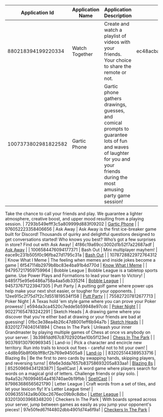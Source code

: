 | Application Id      | Application Name     | Application Description                                                                                                                                                                                                                                                                                                               | Application Icon                 | Image                                            |
| ------------------- | -------------------- | ------------------------------------------------------------------------------------------------------------------------------------------------------------------------------------------------------------------------------------------------------------------------------------------------------------------------------------- | -------------------------------- | ------------------------------------------------ |
| 880218394199220334  | Watch Together       | Create and watch a playlist of videos with your friends. Your choice to share the remote or not.                                                                                                                                                                                                                                      | ec48acbad4c32efab4275cb9f3ca3a58 | [Watch Together](./880218394199220334.png)       |
| 1007373802981822582 | Gartic Phone         | Gartic phone gathers drawings, guesses, and comical prompts to guarantee lots of fun and waves of laughter for you and your friends during the most amusing party game session! 
Take the chance to call your friends and play. We guarantee a lighter atmosphere, creative boost, and upper mood resulting from a playing session.
  | 7293b549efff3c5a809999d883f09202 | [Gartic Phone](./1007373802981822582.png)        |
| 976052223358406656  | Ask Away             | Ask Away is the first ice-breaker game built for Discord! Thousands of quirky and delightful questions designed to get conversations started! Who knows you best? Who’s got a few surprises in store? Find out with Ask Away!                                                                                                         | 4f86c19a69cc3002d1b52f7a22687adf | [Ask Away](./976052223358406656.png)             |
| 1006584476094177371 | Bash Out             | Mini multiplayer mayhem!                                                                                                                                                                                                                                                                                                              | eace9c231b505f0c96fba27d1795c31a | [Bash Out](./1006584476094177371.png)            |
| 1078728822972764312 | Know What I Meme     | The feeling when memes and inside jokes become a game                                                                                                                                                                                                                                                                                 | 6f547114b2979b8bc83e4ba91b4d770d | [Know What I Meme](./1078728822972764312.png)    |
| 947957217959759964  | Bobble League        | Bobble League is a tabletop sports game. Use Power Plays and Formations to lead your team to Victory!                                                                                                                                                                                                                                 | b485f75e95e6486a758a4aa5db3352f4 | [Bobble League](./947957217959759964.png)        |
| 945737671223947305  | Putt Party           | A putting golf game where power ups help make your next shot easier, or tougher for your opponents.                                                                                                                                                                                                                                   | 12ee915c2f75d7f2c7d551819534f158 | [Putt Party](./945737671223947305.png)           |
| 755827207812677713  | Poker Night          | A Texas hold 'em style game where you can prove your Poker prowess!                                                                                                                                                                                                                                                                   | e594da3ca4520c7edde5b59948e97cdc | [Poker Night](./755827207812677713.png)          |
| 902271654783242291  | Sketch Heads         | A drawing game where you discover that you're either bad at drawing or your friends are bad at guessing!                                                                                                                                                                                                                              | 0fbc3e38ea4b26c47d8001eff6b94a7b | [Sketch Heads](./902271654783242291.png)         |
| 832012774040141894  | Chess In The Park    | Unleash your inner Grandmaster by playing multiple games of Chess at once vs anybody on your server.                                                                                                                                                                                                                                  | 3b3981ddf67c8702920fae10b5f123ed | [Chess In The Park](./832012774040141894.png)    |
| 903769130790969345  | Land-io              | Pick a character and encircle new territory. Run into trails to knock out foes - careful not to hit your own!                                                                                                                                                                                                                         | c4d8b95b8f06b1ff8cf2b769e94505a8 | [Land-io](./903769130790969345.png)              |
| 832025144389533716  | Blazing 8s           | Be the first to zero cards by swapping hands, skipping players, and reversing turns!                                                                                                                                                                                                                                                  | 6fe6e3dda7657b83758693205a833aa1 | [Blazing 8s](./832025144389533716.png)           |
| 852509694341283871  | SpellCast            | A word game where players search for words on a magical grid of letters. Challenge friends or play solo.                                                                                                                                                                                                                              | 9a4a52c760994654a416740ae0b19fbb | [SpellCast](./852509694341283871.png)            |
| 879863686565621790  | Letter League        | Craft words from a set of tiles, and let your lexicon fly! It's Letter League time!                                                                                                                                                                                                                                                   | 0096355142a9b00bc2676ec09b9c8dbc | [Letter League](./879863686565621790.png)        |
| 832013003968348200  | Checkers In The Park | With boards spread across your server, jump between games as easily as you jump your opponent's pieces!                                                                                                                                                                                                                               | 97e50fed67f44802dbb4901d74a6f9a1 | [Checkers In The Park](./832013003968348200.png) |